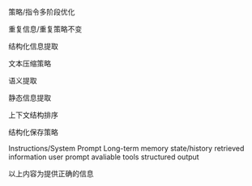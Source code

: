 
策略/指令多阶段优化

重复信息/重复策略不变

结构化信息提取

文本压缩策略

语义提取

静态信息提取

上下文结构排序

结构化保存策略


Instructions/System Prompt
Long-term memory
state/history
retrieved information
user prompt
avaliable tools
structured output


以上内容为提供正确的信息